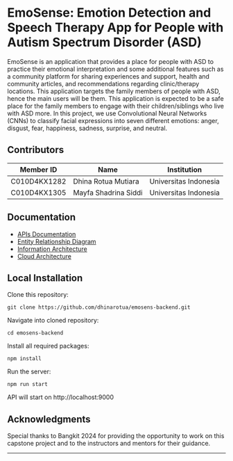 # EmoSense: Emotion Detection and Speech Therapy App for People with Autism Spectrum Disorder (ASD)
EmoSense is an application that provides a place for people with ASD to practice their emotional interpretation and some additional features such as a community platform for sharing experiences and support, health and community articles, and recommendations regarding clinic/therapy locations. This application targets the family members of people with ASD, hence the main users will be them. This application is expected to be a safe place for the family members to engage with their children/siblings who live with ASD more. In this project, we use Convolutional Neural Networks (CNNs) to classify facial expressions into seven different emotions: anger, disgust, fear, happiness, sadness, surprise, and neutral.

## Contributors

| Member ID      | Name                     | Institution                  |
|----------------|--------------------------|------------------------------|
| C010D4KX1282   | Dhina Rotua Mutiara      | Universitas Indonesia        |
| C010D4KX1305   | Mayfa Shadrina Siddi     | Universitas Indonesia        |

## Documentation
- [APIs Documentation](https://documenter.getpostman.com/view/23364102/2sA3XQhh61)
- [Entity Relationship Diagram](https://github.com/dhinarotua/emosens-backend/blob/main/documentation/erd.jpg)
- [Information Architecture](https://github.com/dhinarotua/emosens-backend/blob/main/documentation/information_architecture.jpg)
- [Cloud Architecture](https://github.com/dhinarotua/emosens-backend/blob/main/documentation/cloud_architecture.png)

## Local Installation
Clone this repository:
```
git clone https://github.com/dhinarotua/emosens-backend.git
```

Navigate into cloned repository:
```
cd emosens-backend
```

Install all required packages:
```
npm install
```

Run the server:
```
npm run start
```

API will start on http://localhost:9000

## Acknowledgments

Special thanks to Bangkit 2024 for providing the opportunity to work on this capstone project and to the instructors and mentors for their guidance.

---
